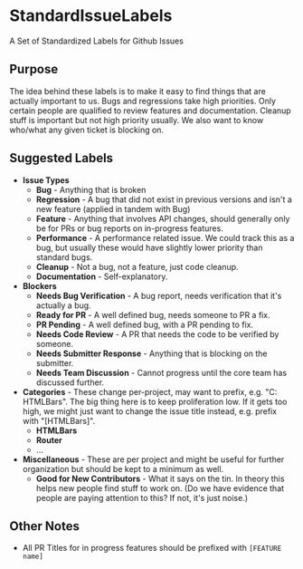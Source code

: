 # StandardIssueLabels
A Set of Standardized Labels for Github Issues

## Purpose

The idea behind these labels is to make it easy to find things that are actually important to us. Bugs and regressions take high priorities. Only certain people are qualified to review features and documentation. Cleanup stuff is important but not high priority usually. We also want to know who/what any given ticket is blocking on.

## Suggested Labels

* **Issue Types**
  * **Bug** - Anything that is broken
  * **Regression** - A bug that did not exist in previous versions and isn't a new feature (applied in tandem with Bug)
  * **Feature** - Anything that involves API changes, should generally only be for PRs or bug reports on in-progress features.
  * **Performance** - A performance related issue. We could track this as a bug, but usually these would have slightly lower priority than standard bugs.
  * **Cleanup** - Not a bug, not a feature, just code cleanup.
  * **Documentation** - Self-explanatory.
* **Blockers** 
  * **Needs Bug Verification** - A bug report, needs verification that it's actually a bug.
  * **Ready for PR** - A well defined bug, needs someone to PR a fix.
  * **PR Pending** - A well defined bug, with a PR pending to fix.
  * **Needs Code Review** - A PR that needs the code to be verified by someone.
  * **Needs Submitter Response** - Anything that is blocking on the submitter.
  * **Needs Team Discussion** - Cannot progress until the core team has discussed further.
* **Categories** - These change per-project, may want to prefix, e.g. "C: HTMLBars". The big thing here is to keep proliferation low. If it gets too high, we might just want to change the issue title instead, e.g. prefix with "[HTMLBars]".
  * **HTMLBars**
  * **Router**
  * ...
* **Miscellaneous** - These are per project and might be useful for further organization but should be kept to a minimum as well.
  * **Good for New Contributors** - What it says on the tin. In theory this helps new people find stuff to work on. (Do we have evidence that people are paying attention to this? If not, it's just noise.)

## Other Notes

* All PR Titles for in progress features should be prefixed with `[FEATURE name]`
